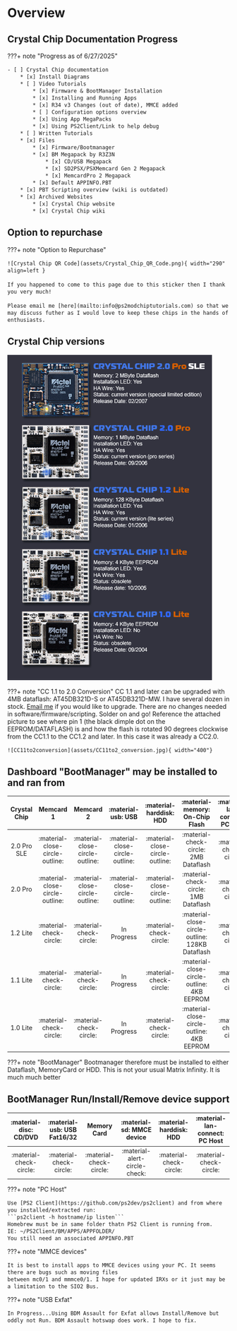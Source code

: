 # Overview

## Crystal Chip Documentation Progress
???+ note "Progress as of 6/27/2025"

    - [ ] Crystal Chip documentation
        * [x] Install Diagrams
        * [ ] Video Tutorials
            * [x] Firmware & BootManager Installation
            * [x] Installing and Running Apps
            * [x] R34 v3 Changes (out of date), MMCE added
            * [ ] Configuration options overview
            * [x] Using App MegaPacks
            * [x] Using PS2Client/Link to help debug
        * [ ] Written Tutorials
        * [x] Files
            * [x] Firmware/Bootmanager
            * [x] BM Megapack by R3Z3N
                * [x] CD/USB Megapack
                * [x] SD2PSX/PSXMemcard Gen 2 Megapack
                * [x] MemcardPro 2 Megapack
            * [x] Default APPINFO.PBT
        * [x] PBT Scripting overview (wiki is outdated)
        * [x] Archived Websites
            * [x] Crystal Chip website
            * [x] Crystal Chip wiki

## Option to repurchase
???+ note "Option to Repurchase"

    ![Crystal Chip QR Code](assets/Crystal_Chip_QR_Code.png){ width="290" align=left }

    If you happened to come to this page due to this sticker then I thank you very much! 

    Please email me [here](mailto:info@ps2modchiptutorials.com) so that we may discuss futher as I would love to keep these chips in the hands of enthusiasts.


## Crystal Chip versions
    
![Crystal Chip Models](cc-site-backup/img/cc_hw_history.gif)

???+ note "CC 1.1 to 2.0 Conversion"
    CC 1.1 and later can be upgraded with 4MB dataflash: AT45DB321D-S or AT45DB321D-MW. I have several dozen in stock. [Email me](info@ps2modchiptutorials.com) if you would like to upgrade. There are no changes needed in software/firmware/scripting. Solder on and go! Reference the attached picture to see where pin 1 (the black dimple dot on the EEPROM/DATAFLASH) is and how the flash is rotated 90 degrees clockwise from the CC1.1 to the CC1.2 and later. In this case it was already a CC2.0.

    ![CC11to2conversion](assets/CC11to2_conversion.jpg){ width="400"}


## Dashboard "BootManager" may be installed to and ran from
| Crystal Chip | Memcard 1                       | Memcard 2                       | :material-usb: USB              | :material-harddisk: HDD          | :material-memory: On-Chip Flash                 | :material-lan-connect: PC Host |
| :----------: | :-----------------------------: | :-----------------------------: | :-----------------------------: | :-----------------------------:  | :---------------------------------------------: | :----------------------------: |
| 2.0 Pro SLE  | :material-close-circle-outline: | :material-close-circle-outline: | :material-close-circle-outline: | :material-close-circle-outline:  | :material-check-circle: 2MB Dataflash           | :material-check-circle:        |
| 2.0 Pro      | :material-close-circle-outline: | :material-close-circle-outline: | :material-close-circle-outline: | :material-close-circle-outline:  | :material-check-circle: 1MB Dataflash           | :material-check-circle:        |
| 1.2 Lite     | :material-check-circle:         | :material-check-circle:         | In Progress                     | :material-check-circle:          | :material-close-circle-outline: 128KB Dataflash | :material-check-circle:        |
| 1.1 Lite     | :material-check-circle:         | :material-check-circle:         | In Progress                     | :material-check-circle:          | :material-close-circle-outline: 4KB EEPROM      | :material-check-circle:        |
| 1.0 Lite     | :material-check-circle:         | :material-check-circle:         | In Progress                     | :material-check-circle:          | :material-close-circle-outline: 4KB EEPROM      | :material-check-circle:        |

???+ note "BootManager"
    Bootmanager therefore must be installed to either Dataflash, MemoryCard or HDD. This is not your usual Matrix Infinity.
    It is much much better


## BootManager Run/Install/Remove device support
| :material-disc: CD/DVD  | :material-usb: USB Fat16/32 | Memory Card             | :material-sd: MMCE device     | :material-harddisk: HDD | :material-lan-connect: PC Host   |
| :---------------------: | :--------------------------: | :---------------------: | :---------------------------: | :---------------------: | :------------------------------: |
| :material-check-circle: | :material-check-circle:      | :material-check-circle: | :material-alert-circle-check: | :material-check-circle: | :material-check-circle:          |

???+ note "PC Host"
    
    Use [PS2 Client](https://github.com/ps2dev/ps2client) and from where you installed/extracted run:
    ```ps2client -h hostname/ip listen```
    Homebrew must be in same folder thatn PS2 Client is running from. 
    IE: ~/PS2Client/BM/APPS/APPFOLDER/
    You still need an associated APPINFO.PBT

???+ note "MMCE devices"

    It is best to install apps to MMCE devices using your PC. It seems there are bugs such as moving files
    between mc0/1 and mmmce0/1. I hope for updated IRXs or it just may be a limitation to the SIO2 Bus.

???+ note "USB Exfat"

    In Progress...Using BDM Assault for Exfat allows Install/Remove but oddly not Run. BDM Assault hotswap does work. I hope to fix.